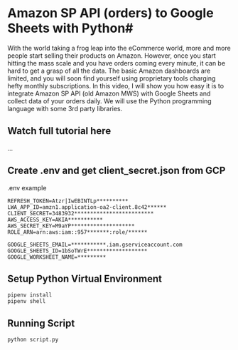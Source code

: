 # Amazon SP API (orders) to Google Sheets with Python#
With the world taking a frog leap into the eCommerce world, more and more people start selling their products on Amazon. However, once you start hitting the mass scale and you have orders coming every minute, it can be hard to get a grasp of all the data. The basic Amazon dashboards are limited, and you will soon find yourself using proprietary tools charging hefty monthly subscriptions. In this video, I will show you how easy it is to integrate Amazon SP API (old Amazon MWS) with Google Sheets and collect data of your orders daily. We will use the Python programming language with some 3rd party libraries.

## Watch full tutorial here
...

## Create .env and get client_secret.json from GCP
.env example
```buildoutcfg
REFRESH_TOKEN=Atzr|IwEBINTLp**********
LWA_APP_ID=amzn1.application-oa2-client.8c42******
CLIENT_SECRET=3483932*************************
AWS_ACCESS_KEY=AKIA***********
AWS_SECRET_KEY=M9aYP********************
ROLE_ARN=arn:aws:iam::957*******:role/******

GOOGLE_SHEETS_EMAIL=***********.iam.gserviceaccount.com
GOOGLE_SHEETS_ID=1bSoTWrE*******************
GOOGLE_WORKSHEET_NAME=*********
```

## Setup Python Virtual Environment
```buildoutcfg
pipenv install
pipenv shell
```
## Running Script

```buildoutcfg
python script.py
```

